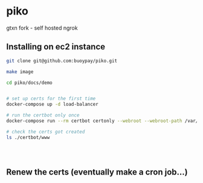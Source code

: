 # piko

gtxn fork - self hosted ngrok

## Installing on ec2 instance

```bash
git clone git@github.com:buoypay/piko.git

make image

cd piko/docs/demo


# set up certs for the first time
docker-compose up -d load-balancer

# run the certbot only once
docker-compose run --rm certbot certonly --webroot --webroot-path /var/www/certbot/ -d piko.bouypay.com -d lewis.piko.bouypay.com

# check the certs got created
ls ./certbot/www





```

## Renew the certs (eventually make a cron job...)

```bash

```
